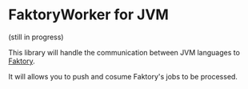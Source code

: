 # FaktoryWorker for JVM
(still in progress)

This library will handle the communication between JVM languages to [Faktory](http://contribsys.com/faktory/).

It will allows you to push and cosume Faktory's jobs to be processed.

